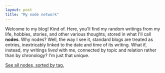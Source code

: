 ```yaml
---
layout: post
title: "My node network"
---
```


Welcome to my blog! Kind of. Here, you'll find my random writings from my life, hobbies, stories, and other various thoughts, stored in what I'll call **nodes**. Why nodes? Well, the way I see it, standard blogs are treated as entries, inextricably linked to the date and time of its writing. What if, instead, my writings *lived* with me, connected by topic and relation rather than by chronology? I'm just that unique.

<a href="/node/by_tag">See all nodes, sorted by tag.</a>

